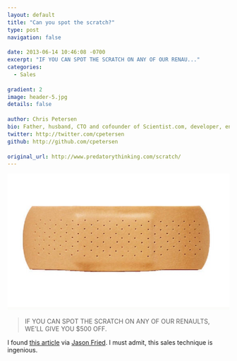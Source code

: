 ```yaml
---
layout: default
title: "Can you spot the scratch?"
type: post
navigation: false

date: 2013-06-14 10:46:08 -0700
excerpt: "IF YOU CAN SPOT THE SCRATCH ON ANY OF OUR RENAU..."
categories:
  - Sales

gradient: 2
image: header-5.jpg
details: false

author: Chris Petersen
bio: Father, husband, CTO and cofounder of Scientist.com, developer, entrepreneur and technologist.
twitter: http://twitter.com/cpetersen
github: http://github.com/cpetersen

original_url: http://www.predatorythinking.com/scratch/
---
```



  ![](/assets/import/7f6cc6650bd5a9bba5b230ab6aede216.jpg) 

 >
 >
 >
 > IF YOU CAN SPOT THE SCRATCH ON ANY OF OUR RENAULTS, WE’LL GIVE YOU $500 OFF.

 I found  [this article](http://www.predatorythinking.com/scratch/)  via  [Jason Fried](https://twitter.com/jasonfried/status/345571220156198913). I must admit, this sales technique is ingenious.
